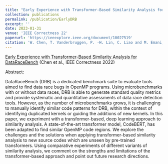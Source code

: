 ```yaml
---
title: "Early Experience with Transformer-Based Similarity Analysis for DataRaceBench"
collection: publications
permalink: /publication/EarlyDRB
excerpt: ''
date: 2023-01-31
venue: 'IEEE Correctness 22'
paperurl: 'https://ieeexplore.ieee.org/document/10027519'
citation: 'W. Chen, T. Vanderbruggen, P. -H. Lin, C. Liao and M. Emani, "Early Experience with Transformer-Based Similarity Analysis for DataRaceBench," 2022 IEEE/ACM Sixth International Workshop on Software Correctness for HPC Applications (Correctness), Dallas, TX, USA, 2022, pp. 45-53, doi: 10.1109/Correctness56720.2022.00011.'
---
```




[Early Experience with Transformer-Based Similarity Analysis for DataRaceBench](https://ieeexplore.ieee.org/document/10027519) (Chen et al., IEEE Correctness 2022)

Abstract:

DataRaceBench (DRB) is a dedicated benchmark suite to evaluate tools aimed to find data race bugs in OpenMP programs. Using microbenchmarks with or without data races, DRB is able to generate standard quality metrics and provide systematic and quantitative assessments of data race detection tools. However, as the number of microbenchmarks grows, it is challenging to manually identify similar code patterns for DRB, within the context of identifying duplicated kernels or guiding the additions of new kernels. In this paper, we experiment with a transformer-based, deep learning approach to similarity analysis. A state-of-the-art transformer model, CodeBERT, has been adapted to find similar OpenMP code regions. We explore the challenges and the solutions when applying transformer-based similarity analysis to new source codes which are unseen by pre-trained transformers. Using comparative experiments of different variants of similarity analysis, we comment on the strengths and limitations of the transformer-based approach and point out future research directions.
